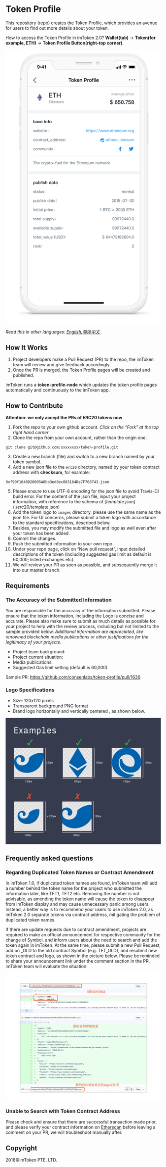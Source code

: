 # Token Profile


This repository (repo) creates the Token Profile, which provides an avenue for users to find out more details about your token.


How to access the Token Profile in imToken 2.0?
**Wallet(tab)** -> **Token(for example, ETH)** -> **Token Profile Button(right-top corner)**.

![Wallet Tab](tutorial/sample.png)

*Read this in other languages: [English](README.md),[简体中文](README.zh-CN.md).*

## How It Works
1. Project developers make a Pull Request (PR) to the repo, the imToken team will review and give feedback accordingly.
2. Once the PR is merged, the Token Profile pages will be created and published. 

imToken runs a **token-profile-node** which updates the token profile pages automatically and continuously to the imToken app.

## How to Contribute
**Attention: we only accept the PRs of ERC20 tokens now**

1. Fork the repo to your own github account.
    *Click on the “Fork” at the top right hand corner*
2. Clone the repo from your own account, rather than the origin one.
```
git clone git@github.com:xxxxxxxx/token-profile.git
```
3. Create a new branch (file) and switch to a new branch named by your token symbol.
4. Add a new json file to the `erc20` directory, named by your token contract address with **checksum**, for example:
```
0xf90f1648926005A8bb3ed8ec883164De7F768743.json
```
5. Please ensure to use UTF-8 encoding for the json file to avoid Travis-CI build error. For the content of the json file, input your project information, with reference to the schema of [$template.json](./erc20/$template.json)
6. Add the token logo to `images` directory, please use the same name as the json file. For UI concerns, please submit a token logo with accordance to the standard specifications, described below.
7. Besides, you may modify the submitted file and logo as well even after your token has been added.
8. Commit the changes.
9. Push the submitted information to your own repo.
10. Under your repo page, click on “New pull request”, input detailed descriptions of the token (including suggested gas limit as default is 60,000; listed exchanges etc).
11. We will review your PR as soon as possible, and subsequently merge it into our master branch.

## Requirements
### The Accuracy of the Submitted Information
You are responsible for the accuracy of the information submitted. Please ensure that the token information, including the Logo is concise and accurate. Please also make sure to submit as much details as possible for your project to help with the review process, including but not limited to the sample provided below. 
*Additional information are appreciated, like renowned blockchain media publications or other justifications for the legitimacy of your projects.*

- Project team background:
- Project current situation:
- Media publications:
- Suggested Gas limit setting (default is 60,000)

Sample PR: https://github.com/consenlabs/token-profile/pull/1636

### Logo Specifications
- Size: 120x120 pixels
- Transparent background PNG format
- Brand logo horizontally and vertically centered , as shown below.

![example](tutorial/logo.png)


## Frequently asked questions

### Regarding Duplicated Token Names or Contract Amendment

In imToken 1.0, if duplicated token names are found, imToken team will add a number behind the token name for the project who submitted the information later, like TFT1, TFT2 etc. Removing the number is not advisable, as amending the token name will cause the token to disappear from imToken display and may cause unnecessary panic among users. Instead, a better way is to recommend your users to use imToken 2.0, as imToken 2.0 separate tokens via contract address, mitigating the problem of duplicated token names.
 
If there are update requests due to contract amendment, projects are required to make an official announcement for respective community for the change of Symbol, and inform users about the need to search and add the token again in imToken. At the same time, please submit a new Pull Request, add on _OLD to the old contract Symbol (e.g. TFT_OLD), and resubmit new token contract and logo, as shown in the picture below. Please be reminded to share your announcement link under the comment section in the PR, imToken team will evaluate the situation.

![old](tutorial/old.png)

### Unable to Search with Token Contract Address
Please check and ensure that there are successful transaction made prior, and please verify your contract information on [Etherscan](https://etherscan.io/) before leaving a comment on your PR, we will troubleshoot manually after.

## Copyright

2018&copy;imToken PTE. LTD.
